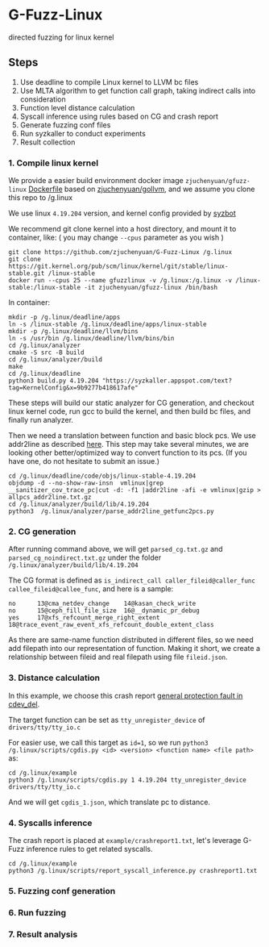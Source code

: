 # G-Fuzz-Linux
directed fuzzing for linux kernel


## Steps

1. Use deadline to compile Linux kernel to LLVM bc files
2. Use MLTA algorithm to get function call graph, taking indirect calls into consideration
3. Function level distance calculation
4. Syscall inference using rules based on CG and crash report
5. Generate fuzzing conf files
6. Run syzkaller to conduct experiments
7. Result collection

### 1. Compile linux kernel

We provide a easier build environment docker image `zjuchenyuan/gfuzz-linux` [Dockerfile](https://github.com/zjuchenyuan/G-Fuzz-Linux/blob/master/Dockerfile) based on [zjuchenyuan/gollvm](https://github.com/zjuchenyuan/gfuzz/blob/main/dockerfiles/Dockerfile.gollvm), and we assume you clone this repo to /g.linux

We use linux `4.19.204` version, and kernel config provided by [syzbot](https://syzkaller.appspot.com/bug?id=e2309c1c341d4c7f70f50225c11d5fdc99372086)

We recommend git clone kernel into a host directory, and mount it to container, like: ( you may change `--cpus` parameter as you wish )

```
git clone https://github.com/zjuchenyuan/G-Fuzz-Linux /g.linux
git clone https://git.kernel.org/pub/scm/linux/kernel/git/stable/linux-stable.git /linux-stable
docker run --cpus 25 --name gfuzzlinux -v /g.linux:/g.linux -v /linux-stable:/linux-stable -it zjuchenyuan/gfuzz-linux /bin/bash
```

In container:

```
mkdir -p /g.linux/deadline/apps
ln -s /linux-stable /g.linux/deadline/apps/linux-stable
mkdir -p /g.linux/deadline/llvm/bins
ln -s /usr/bin /g.linux/deadline/llvm/bins/bin
cd /g.linux/analyzer
cmake -S src -B build
cd /g.linux/analyzer/build
make
cd /g.linux/deadline
python3 build.py 4.19.204 "https://syzkaller.appspot.com/text?tag=KernelConfig&x=9b9277b418617afe"
```

These steps will build our static analyzer for CG generation, and checkout linux kernel code, run gcc to build the kernel, and then build bc files, and finally run analyzer.

Then we need a translation between function and basic block pcs. We use addr2line as described [here](https://github.com/google/syzkaller/blob/master/docs/linux/coverage.md).
This step may take several minutes, we are looking other better/optimized way to convert function to its pcs. (If you have one, do not hesitate to submit an issue.)

```
cd /g.linux/deadline/code/objs/linux-stable-4.19.204
objdump -d --no-show-raw-insn  vmlinux|grep __sanitizer_cov_trace_pc|cut -d: -f1 |addr2line -afi -e vmlinux|gzip > allpcs_addr2line.txt.gz
cd /g.linux/analyzer/build/lib/4.19.204
python3  /g.linux/analyzer/parse_addr2line_getfunc2pcs.py
```

### 2. CG generation

After running command above, we will get `parsed_cg.txt.gz` and `parsed_cg_noindirect.txt.gz` under the folder `/g.linux/analyzer/build/lib/4.19.204`

The CG format is defined as `is_indirect_call caller_fileid@caller_func callee_fileid@callee_func`, and here is a sample:

```
no      13@cma_netdev_change    14@kasan_check_write
no      15@ceph_fill_file_size  16@__dynamic_pr_debug
yes     17@xfs_refcount_merge_right_extent      18@trace_event_raw_event_xfs_refcount_double_extent_class
```

As there are same-name function distributed in different files, so we need add filepath into our representation of function. Making it short, we create a relationship between fileid and real filepath using file `fileid.json`.

### 3. Distance calculation

In this example, we choose this crash report [general protection fault in cdev_del](https://syzkaller.appspot.com/bug?id=e2309c1c341d4c7f70f50225c11d5fdc99372086).

The target function can be set as `tty_unregister_device` of `drivers/tty/tty_io.c`

For easier use, we call this target as `id=1`, so we run `python3 /g.linux/scripts/cgdis.py <id> <version> <function name> <file path>` as:

```
cd /g.linux/example
python3 /g.linux/scripts/cgdis.py 1 4.19.204 tty_unregister_device drivers/tty/tty_io.c
```

And we will get `cgdis_1.json`, which translate pc to distance.

### 4. Syscalls inference

The crash report is placed at `example/crashreport1.txt`, let's leverage G-Fuzz inference rules to get related syscalls.

```
cd /g.linux/example
python3 /g.linux/scripts/report_syscall_inference.py crashreport1.txt
```

### 5. Fuzzing conf generation

### 6. Run fuzzing

### 7. Result analysis